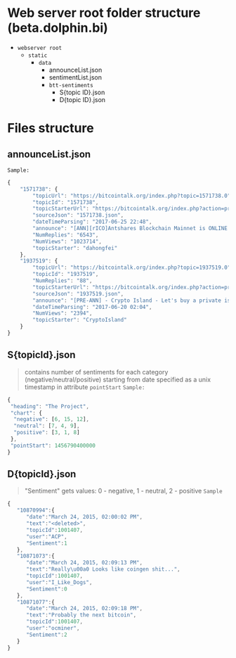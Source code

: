 # Web server root folder structure (beta.dolphin.bi)
* `webserver root`
    * `static`
        * `data`
            * announceList.json
            * sentimentList.json
            * `btt-sentiments`
                * S\{topic ID\}.json
                * D\{topic ID\}.json


# Files structure
## announceList.json
`Sample:`
```javascript
{
    "1571738": {
        "topicUrl": "https://bitcointalk.org/index.php?topic=1571738.0", 
        "topicId": "1571738", 
        "topicStarterUrl": "https://bitcointalk.org/index.php?action=profile;u=145226", 
        "sourceJson": "1571738.json", 
        "dateTimeParsing": "2017-06-25 22:48", 
        "announce": "[ANN][rICO]Antshares Blockchain Mainnet is ONLINE!", 
        "NumReplies": "6543", 
        "NumViews": "1023714", 
        "topicStarter": "dahongfei"
    }, 
    "1937519": {
        "topicUrl": "https://bitcointalk.org/index.php?topic=1937519.0", 
        "topicId": "1937519", 
        "NumReplies": "88", 
        "topicStarterUrl": "https://bitcointalk.org/index.php?action=profile;u=1014170", 
        "sourceJson": "1937519.json", 
        "announce": "[PRE-ANN] - Crypto Island - Let's buy a private island together", 
        "dateTimeParsing": "2017-06-20 02:04", 
        "NumViews": "2394", 
        "topicStarter": "CryptoIsland"
    }
}
```

## S\{topicId\}.json
> contains number of sentiments for each category (negative/neutral/positive) starting from date specified as a unix timestamp in attribute `pointStart`
`Sample:`
```javascript
{
 "heading": "The Project",
 "chart": {
  "negative": [6, 15, 12],
  "neutral": [7, 4, 9],
  "positive": [3, 1, 8]
 },
 "pointStart": 1456790400000
}
```

## D\{topicId\}.json
> "Sentiment" gets values: 0 - negative, 1 - neutral, 2 - positive
`Sample`
```javascript
{
   "10870994":{
      "date":"March 24, 2015, 02:00:02 PM",
      "text":"<deleted>",
      "topicId":1001407,
      "user":"ACP",
      "Sentiment":1
   },
   "10871073":{
      "date":"March 24, 2015, 02:09:13 PM",
      "text":"Really\u00a0 Looks like coingen shit...",
      "topicId":1001407,
      "user":"I_Like_Dogs",
      "Sentiment":0
   },
   "10871077":{
      "date":"March 24, 2015, 02:09:18 PM",
      "text":"Probably the next bitcoin",
      "topicId":1001407,
      "user":"ocminer",
      "Sentiment":2
   }
}
```